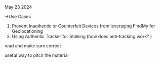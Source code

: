 May 23 2024

->Use Cases

 1. Prevent Inauthentic or Counterfeit Devices from leveraging FindMy for Geolocationing
 2. Using Authentic Tracker for Stalking (how does anti-tracking work? ) 

read and make sure correct

useful way to pitch the material 


